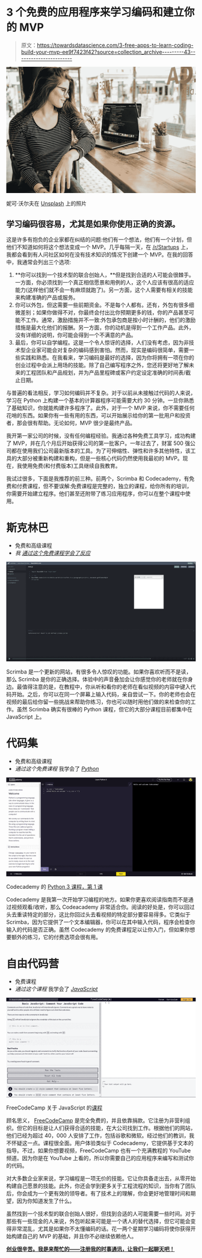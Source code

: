 # 3 个免费的应用程序来学习编码和建立你的 MVP

> 原文：<https://towardsdatascience.com/3-free-apps-to-learn-coding-build-your-mvp-ee9f7423f42?source=collection_archive---------43----------------------->

![](img/53927f055328e403078ff49ac89e373e.png)

妮可·沃尔夫在 [Unsplash](https://unsplash.com?utm_source=medium&utm_medium=referral) 上的照片

## 学习编码很容易，尤其是如果你使用正确的资源。

这是许多有抱负的企业家都在纠结的问题:他们有一个想法，他们有一个计划，但他们不知道如何将这个想法变成一个 MVP。几乎每隔一天，在 [/r/Startups](https://www.reddit.com/r/startups/new/) 上，我都会看到有人问社区如何在没有技术知识的情况下创建一个 MVP。在我的回答中，我通常会列出三个选项:

1.  **你可以找到一个技术型的联合创始人，**但是找到合适的人可能会很棘手。一方面，你必须找到一个真正相信愿景和用例的人，这个人应该有很高的适应能力(这样他们就不会一有麻烦就跑了)。另一方面，这个人需要有相关的技能来构建准确的产品或服务。
2.  你可以外包，但这需要一些前期资金。不是每个人都有。还有，外包有很多细微差别；如果你做得不对，你最终会付出比你预期更多的钱，你的产品甚至可能不工作。通常，激励措施并不一致:外包承包商是按小时计酬的，他们的激励措施是最大化他们的报酬。另一方面，你的动机是得到一个工作产品。此外，没有详细的说明，你可能会得到一个不满意的产品。
3.  最后，你可以自学编程。这是一个令人惊讶的选择，人们没有考虑，因为非技术型企业家可能会对复杂的编码感到害怕。然而，现实是编码很简单，需要一些实践和熟悉。在我看来，学习编码是最好的选择，因为你将拥有一项在你的创业过程中会派上用场的技能。除了自己编写程序之外，您还将更好地了解未来的工程团队和产品规划，并为产品里程碑或客户约定设定准确的时间表/截止日期。

与普遍的看法相反，学习如何编码并不复杂。对于以前从未接触过代码的人来说，学习在 Python 上构建一个基本的计算器程序可能需要大约 30 分钟。一旦你熟悉了基础知识，你就能构建许多程序了。此外，对于一个 MVP 来说，你不需要任何花哨的东西。如果你有一些有用的东西，可以开始展示给你的第一批用户和投资者，那会很有帮助。无论如何，MVP 很少是最终产品。

我开第一家公司的时候，没有任何编程经验。我通过各种免费工具学习，成功构建了 MVP，并在几个月后开始获得公司的第一批客户。一年过去了，财富 500 强公司都在使用我们公司最新版本的工具。为了可伸缩性、弹性和许多其他特性，该工具的大部分被重新构建和重构，但是一些核心代码仍然使用我最初的 MVP。现在，我使用免费(和付费版本)工具继续自我教育。

我试过很多，下面是我推荐的前三种。前两个，Scrimba 和 Codecademy，有免费和付费课程，但不要误解:免费课程是完整的，独立的课程，给你所有的培训，你需要开始建立程序。他们甚至还附带了练习应用程序，你可以在整个课程中使用。

# 斯克林巴

*   免费和高级课程
*   *我* [*通过这个免费课程学会了反应*](https://scrimba.com/learn/learnreact)

![](img/fd4dec34ee2051b8925df56d414b7593.png)

Scrimba 是一个更新的网站，有很多令人惊叹的功能。如果你喜欢听而不是读，那么 Scrimba 是你的正确选择。体验中的声音叠加会让你感觉你的老师就在你身边。最值得注意的是，在教程中，你从听和看你的老师在看似视频的内容中键入代码开始。之后，你可以在同一个屏幕上输入代码，亲自尝试一下。你的老师也会在视频的最后给你留一些挑战来帮助你练习，你也可以随时用他们做的来检查你的工作。虽然 Scrimba 确实有很棒的 Python 课程，但它的大部分课程目前都集中在 JavaScript 上。

# 代码集

*   免费和高级课程
*   *通过这个免费课程* 我学会了 [*Python*](https://www.codecademy.com/learn/learn-python)

![](img/806ee393dac0fc6a6def9d27b1086063.png)

Codecademy 的 [Python 3 课程，第 1 课](https://www.codecademy.com/courses/learn-python-3/lessons/learn-python-syntax/exercises/welcome)

Codecademy 是我第一次开始学习编程的地方。如果你更喜欢阅读指南而不是通过视频观看/收听，那么 Codeacademy 非常适合你。阅读的好处是，你可以回过头去重读特定的部分，这比你回过头去看视频的特定部分要容易得多。它类似于 Scrimba，因为它提供了一个文本编辑器，你可以在其中输入代码，程序会检查你输入的代码是否正确。虽然 Codecademy 的免费课程足以让你入门，但如果你想要额外的练习，它的付费选项会很有用。

# 自由代码营

*   免费课程
*   *通过这个课程* 我学会了 [*JavaScript*](https://www.freecodecamp.org/learn/javascript-algorithms-and-data-structures/basic-javascript/)

![](img/4a6cffe7349d853cf839ef0f082fda69.png)

FreeCodeCamp 关于 JavaScript 的[课程](https://www.freecodecamp.org/learn/javascript-algorithms-and-data-structures/basic-javascript/comment-your-javascript-code)

顾名思义， [FreeCodeCamp](http://freecodecamp.org) 是完全免费的，并且依靠捐款。它注册为非营利组织。但它的目标是让人们获得合适的技能，在大公司找到工作。根据他们的网站，他们已经为超过 40，000 人安排了工作，包括谷歌和微软。经过他们的教训，我不怀疑这一点。课程很全面。用户体验类似于 Codecademy，它提供基于文本的指导。不过，如果你想要视频，FreeCodeCamp 也有一个充满教程的 YouTube 频道。因为你是在 YouTube 上看的，所以你需要自己的应用程序来编写和测试你的代码。

对大多数企业家来说，学习编程是一项无价的技能。它让你具备走出去，从零开始构建自己愿景的技能。此外，你还会学到更多关于工程流程的知识，当你有了团队后，你会成为一个更有效的领导者。有了技术上的理解，你会更好地管理时间和期望，因为你知道发生了什么。

虽然找到一个技术型的联合创始人很好，但找到合适的人可能需要一些时间。对于那些有一些现金的人来说，外包听起来可能是一个诱人的替代选择，但它可能会变得非常混乱，尤其是如果你不太懂编码的话。花一两个星期学习编码将使你获得开始构建自己的 MVP 的基础，并且你不必继续依赖他人。

[**创业很辛苦。我是来帮忙的——注册我的时事通讯，让我们一起聊天吧！**](https://upscri.be/yxd5qk)